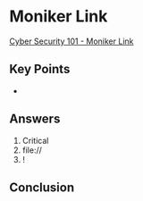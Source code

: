 # Moniker Link
[Cyber Security 101 - Moniker Link](https://tryhackme.com/room/monikerlink)



## Key Points
- 

## Answers
1. Critical
2. file://
3. !

## Conclusion

